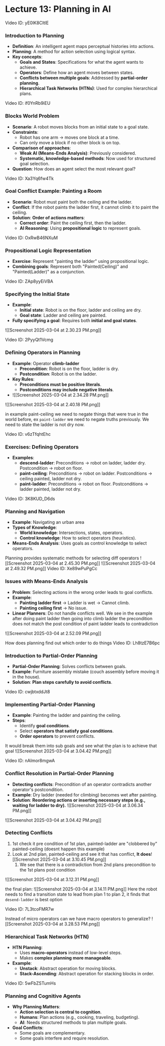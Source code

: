 
# Lecture 13: Planning in AI

Video ID: yE0lK8CItlE
### Introduction to Planning
- **Definition**: An intelligent agent maps perceptual histories into actions.
- **Planning**: A method for action selection using logical syntax.
- **Key concepts**:
  - **Goals and States**: Specifications for what the agent wants to achieve.
  - **Operators**: Define how an agent moves between states.
  - **Conflicts between multiple goals**: Addressed by **partial-order planning**.
  - **Hierarchical Task Networks (HTNs)**: Used for complex hierarchical plans.

Video ID: if0YnRb9iEU
### Blocks World Problem
- **Scenario**: A robot moves blocks from an initial state to a goal state.
- **Constraints**:
  - Robot has one arm → moves one block at a time.
  - Can only move a block if no other block is on top.
- **Comparison of approaches**:
  - **Weak AI (Means-Ends Analysis)**: Previously considered.
  - **Systematic, knowledge-based methods**: Now used for structured goal selection.
- **Question**: How does an agent select the most relevant goal?

Video ID: Xa3Yq6fw4Tk
### Goal Conflict Example: Painting a Room
- **Scenario**: Robot must paint both the ceiling and the ladder.
- **Conflict**: If the robot paints the ladder first, it cannot climb it to paint the ceiling.
- **Solution**: **Order of actions matters**:
  - **Correct order**: Paint the ceiling first, then the ladder.
  - **AI Reasoning**: Using **propositional logic** to represent goals.


Video ID: OxRwB46NXuM
### Propositional Logic Representation
- **Exercise**: Represent "painting the ladder" using propositional logic.
- **Combining goals**: Represent both "Painted(Ceiling)" and "Painted(Ladder)" as a conjunction.

Video ID: ZAp8yyEiVBA
### Specifying the Initial State
- **Example**:
  - **Initial state**: Robot is on the floor, ladder and ceiling are dry.
  - **Goal state**: Ladder and ceiling are painted.
- **Fully specifying a goal**: Requires both **initial and goal states**.

![[Screenshot 2025-03-04 at 2.30.23 PM.png]]


Video ID: 2PyyQt1Vcmg
### Defining Operators in Planning
- **Example**: Operator **climb-ladder**
  - **Precondition**: Robot is on the floor, ladder is dry.
  - **Postcondition**: Robot is on the ladder.
- **Key Rules**:
  - **Preconditions must be positive literals**.
  - **Postconditions may include negative literals**.
- ![[Screenshot 2025-03-04 at 2.34.28 PM.png]]

![[Screenshot 2025-03-04 at 2.40.18 PM.png]]

in example paint-ceiling we need to negate things that were true in the world before, ex `paint-ladder` we need to negate truths previously. We need to state the ladder is not dry now.  


Video ID: v6zTfqhtEhc
### Exercises: Defining Operators
- **Examples**:
  - **descend-ladder**: Preconditions → robot on ladder, ladder dry. Postcondition → robot on floor.
  - **paint-ceiling**: Preconditions → robot on ladder. Postconditions → ceiling painted, ladder not dry.
  - **paint-ladder**: Preconditions → robot on floor. Postconditions → ladder painted, ladder not dry.
  
Video ID: 3K8KUD_D6ds
### Planning and Navigation
- **Example**: Navigating an urban area
- **Types of Knowledge**:
  - **World knowledge**: Intersections, states, operators.
  - **Control knowledge**: How to select operators (heuristics).
- **Means-Ends Analysis**: Uses goals as control knowledge to select operators.

Planning provides systematic methods for selecting diff operators 
![[Screenshot 2025-03-04 at 2.45.30 PM.png]]
![[Screenshot 2025-03-04 at 2.49.32 PM.png]]
Video ID: Xe89wPuPgCc
### Issues with Means-Ends Analysis
- **Problem**: Selecting actions in the wrong order leads to goal conflicts.
- **Example**:
  - **Painting ladder first** → Ladder is wet → Cannot climb.
  - **Painting ceiling first** → No issue.
- **Linear Planners**: Do not handle conflicts well.
We see in the example after doing paint ladder then going into climb ladder the precondition does not match the post condition of paint ladder leads to contradiction

![[Screenshot 2025-03-04 at 2.52.09 PM.png]]


How does planning find out which order to do things
Video ID: Lh8tzE7B6pc
### Introduction to Partial-Order Planning
- **Partial-Order Planning**: Solves conflicts between goals.
- **Example**: Furniture assembly mistake (couch assembly before moving it in the house).
- **Solution**: **Plan steps carefully to avoid conflicts**.


Video ID: cwjbtxddJt8
### Implementing Partial-Order Planning
- **Example**: Painting the ladder and painting the ceiling.
- **Steps**:
  - Identify **goal conditions**.
  - Select **operators that satisfy goal conditions**.
  - **Order operators** to prevent conflicts.

It would break them into sub goals and see what the plan is to achieve that goal
![[Screenshot 2025-03-04 at 3.04.42 PM.png]]

Video ID: nAImor8mgwA
### Conflict Resolution in Partial-Order Planning
- **Detecting conflicts**: Precondition of an operator contradicts another operator's postcondition.
- **Example**: Dry ladder (needed for climbing) becomes wet after painting.
- **Solution**: **Reordering actions or inserting necessary steps (e.g., waiting for ladder to dry).**
![[Screenshot 2025-03-04 at 3.06.34 PM.png]]

![[Screenshot 2025-03-04 at 3.04.42 PM.png]]
### Detecting Conflicts
1.  1st check it pre condition of 1st plan, painted-ladder are "clobbered by" painted-ceiling (doesnt happen this example)
2. Look at 2nd plan, painted-ceiling and see it that has conflict, **It does**![[Screenshot 2025-03-04 at 3.10.45 PM.png]]
	1. We see that there is a contradiction from 2nd plans precondition to the 1st plans post condition

![[Screenshot 2025-03-04 at 3.12.31 PM.png]]

the final plan:
![[Screenshot 2025-03-04 at 3.14.11 PM.png]]
Here the robot needs to find a transition state to lead from plan 1 to plan 2, it finds that `desend-ladder` is best option


Video ID: 7L3tcoFMR7w

Instead of micro operators can we have macro operators to generalize?
![[Screenshot 2025-03-04 at 3.28.53 PM.png]]

### Hierarchical Task Networks (HTN)
- **HTN Planning**:
  - Uses **macro-operators** instead of low-level steps.
  - Makes **complex planning more manageable**.
- **Example**:
  - **Unstack**: Abstract operation for moving blocks.
  - **Stack-Ascending**: Abstract operation for stacking blocks in order.

Video ID: 5wFbZSTumHs
### Planning and Cognitive Agents
- **Why Planning Matters**:
  - **Action selection is central to cognition**.
  - **Humans**: Plan actions (e.g., cooking, traveling, budgeting).
  - **AI**: Needs structured methods to plan multiple goals.
- **Goal Conflicts**:
  - Some goals are complementary.
  - Some goals interfere and require resolution.


